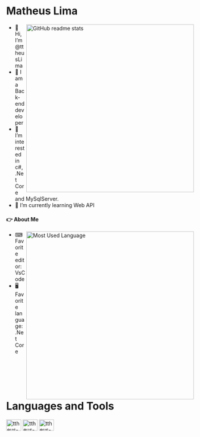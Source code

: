 # Matheus Lima 

<img src="https://github-readme-stats.vercel.app/api?username=ttheuslima&theme=dark&show_icons=true&include_all_commits=true&hide_border=true&hide=issues&custom_title=Matheus&nbsp;Lima's&nbsp;GitHub&nbsp;Stats&title&private=true" alt="GitHub readme stats" width=450px align=right>


- 👋 Hi, I’m @ttheusLima
- 🌱 I am a Back-end developer
- 👀 I’m interested in c#, .Net Core and MySqlServer.
- 🌱 I’m currently learning Web API

#### 👉 About Me

<img src="https://github-readme-stats.vercel.app/api/top-langs/?username=ttheusLima&layout=compact&langs_count=7&theme=dark&hide_border=true&hide=issues" alt="Most Used Language" width=450px align=right>

- ⌨ Favorite editor: VsCode
- 🖥 Favorite language: .Net Core

<br>
<br>
<br>
<br>

# Languages and Tools
<div>
  <img align="center" alt="ttheus-C#" height="30" width="40" src="https://cdn.jsdelivr.net/gh/devicons/devicon/icons/csharp/csharp-original.svg" />
  <img align="center" alt="ttheus-.NET Core" height="30" width="40" src="https://cdn.jsdelivr.net/gh/devicons/devicon/icons/dotnetcore/dotnetcore-original.svg" />
  <img align="center" alt="ttheus-MySQL" height="30" width="40" src="https://cdn.jsdelivr.net/gh/devicons/devicon/icons/mysql/mysql-original.svg" />
</div>
  

<!---
ttheusLima/ttheusLima is a ✨ special ✨ repository because its `README.md` (this file) appears on your GitHub profile.
You can click the Preview link to take a look at your changes.
--->

